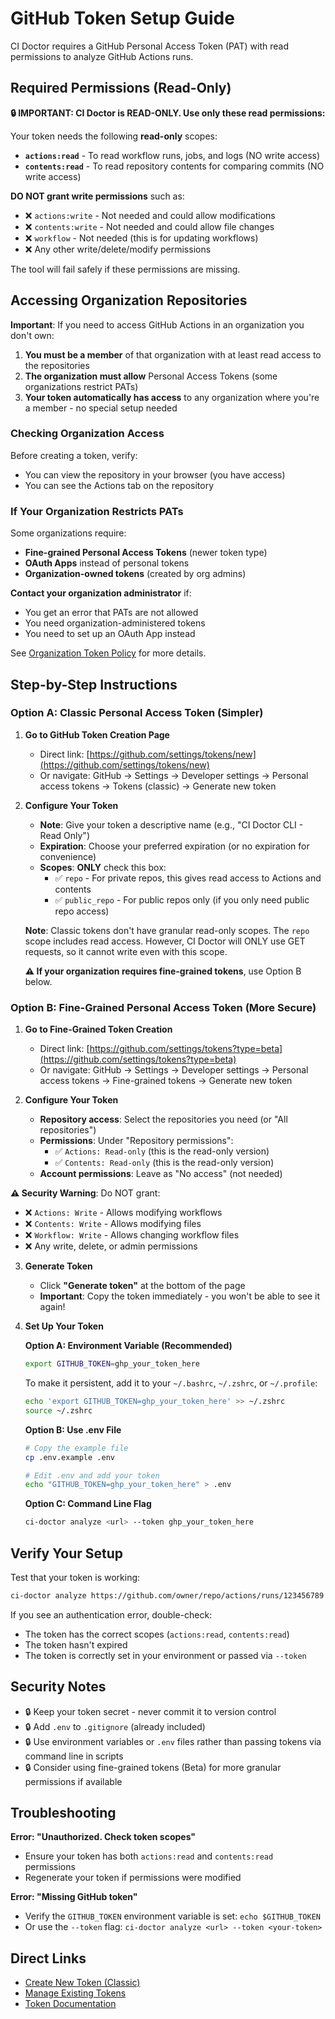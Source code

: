 # GitHub Token Setup Guide

CI Doctor requires a GitHub Personal Access Token (PAT) with read permissions to analyze GitHub Actions runs.

## Required Permissions (Read-Only)

**🔒 IMPORTANT: CI Doctor is READ-ONLY. Use only these read permissions:**

Your token needs the following **read-only** scopes:
- **`actions:read`** - To read workflow runs, jobs, and logs (NO write access)
- **`contents:read`** - To read repository contents for comparing commits (NO write access)

**DO NOT grant write permissions** such as:
- ❌ `actions:write` - Not needed and could allow modifications
- ❌ `contents:write` - Not needed and could allow file changes
- ❌ `workflow` - Not needed (this is for updating workflows)
- ❌ Any other write/delete/modify permissions

The tool will fail safely if these permissions are missing.

## Accessing Organization Repositories

**Important**: If you need to access GitHub Actions in an organization you don't own:

1. **You must be a member** of that organization with at least read access to the repositories
2. **The organization must allow** Personal Access Tokens (some organizations restrict PATs)
3. **Your token automatically has access** to any organization where you're a member - no special setup needed

### Checking Organization Access

Before creating a token, verify:
- You can view the repository in your browser (you have access)
- You can see the Actions tab on the repository

### If Your Organization Restricts PATs

Some organizations require:
- **Fine-grained Personal Access Tokens** (newer token type)
- **OAuth Apps** instead of personal tokens
- **Organization-owned tokens** (created by org admins)

**Contact your organization administrator** if:
- You get an error that PATs are not allowed
- You need organization-administered tokens
- You need to set up an OAuth App instead

See [Organization Token Policy](https://docs.github.com/en/organizations/managing-programmatic-access-to-your-organization/setting-a-personal-access-token-policy-for-your-organization) for more details.

## Step-by-Step Instructions

### Option A: Classic Personal Access Token (Simpler)

1. **Go to GitHub Token Creation Page**
   - Direct link: [https://github.com/settings/tokens/new](https://github.com/settings/tokens/new)
   - Or navigate: GitHub → Settings → Developer settings → Personal access tokens → Tokens (classic) → Generate new token

2. **Configure Your Token**
   - **Note**: Give your token a descriptive name (e.g., "CI Doctor CLI - Read Only")
   - **Expiration**: Choose your preferred expiration (or no expiration for convenience)
   - **Scopes**: **ONLY** check this box:
     - ✅ `repo` - For private repos, this gives read access to Actions and contents
     - ✅ `public_repo` - For public repos only (if you only need public repo access)
   
   **Note**: Classic tokens don't have granular read-only scopes. The `repo` scope includes read access. However, CI Doctor will ONLY use GET requests, so it cannot write even with this scope.
   
   **⚠️ If your organization requires fine-grained tokens**, use Option B below.

### Option B: Fine-Grained Personal Access Token (More Secure)

1. **Go to Fine-Grained Token Creation**
   - Direct link: [https://github.com/settings/tokens?type=beta](https://github.com/settings/tokens?type=beta)
   - Or navigate: GitHub → Settings → Developer settings → Personal access tokens → Fine-grained tokens → Generate new token

2. **Configure Your Token**
   - **Repository access**: Select the repositories you need (or "All repositories")
   - **Permissions**: Under "Repository permissions":
     - ✅ `Actions: Read-only` (this is the read-only version)
     - ✅ `Contents: Read-only` (this is the read-only version)
   - **Account permissions**: Leave as "No access" (not needed)

**⚠️ Security Warning**: Do NOT grant:
- ❌ `Actions: Write` - Allows modifying workflows
- ❌ `Contents: Write` - Allows modifying files
- ❌ `Workflow: Write` - Allows changing workflow files
- ❌ Any write, delete, or admin permissions

3. **Generate Token**
   - Click **"Generate token"** at the bottom of the page
   - **Important**: Copy the token immediately - you won't be able to see it again!

4. **Set Up Your Token**

   **Option A: Environment Variable (Recommended)**
   ```bash
   export GITHUB_TOKEN=ghp_your_token_here
   ```
   
   To make it persistent, add it to your `~/.bashrc`, `~/.zshrc`, or `~/.profile`:
   ```bash
   echo 'export GITHUB_TOKEN=ghp_your_token_here' >> ~/.zshrc
   source ~/.zshrc
   ```

   **Option B: Use .env File**
   ```bash
   # Copy the example file
   cp .env.example .env
   
   # Edit .env and add your token
   echo "GITHUB_TOKEN=ghp_your_token_here" > .env
   ```

   **Option C: Command Line Flag**
   ```bash
   ci-doctor analyze <url> --token ghp_your_token_here
   ```

## Verify Your Setup

Test that your token is working:
```bash
ci-doctor analyze https://github.com/owner/repo/actions/runs/123456789
```

If you see an authentication error, double-check:
- The token has the correct scopes (`actions:read`, `contents:read`)
- The token hasn't expired
- The token is correctly set in your environment or passed via `--token`

## Security Notes

- 🔒 Keep your token secret - never commit it to version control
- 🔒 Add `.env` to `.gitignore` (already included)
- 🔒 Use environment variables or `.env` files rather than passing tokens via command line in scripts
- 🔒 Consider using fine-grained tokens (Beta) for more granular permissions if available

## Troubleshooting

**Error: "Unauthorized. Check token scopes"**
- Ensure your token has both `actions:read` and `contents:read` permissions
- Regenerate your token if permissions were modified

**Error: "Missing GitHub token"**
- Verify the `GITHUB_TOKEN` environment variable is set: `echo $GITHUB_TOKEN`
- Or use the `--token` flag: `ci-doctor analyze <url> --token <your-token>`

## Direct Links

- [Create New Token (Classic)](https://github.com/settings/tokens/new)
- [Manage Existing Tokens](https://github.com/settings/tokens)
- [Token Documentation](https://docs.github.com/en/authentication/keeping-your-account-and-data-secure/creating-a-personal-access-token)

